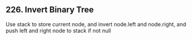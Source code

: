 ## 226. Invert Binary Tree
Use stack to store current node, and invert node.left and node.right, and push left and right node to stack if not null
